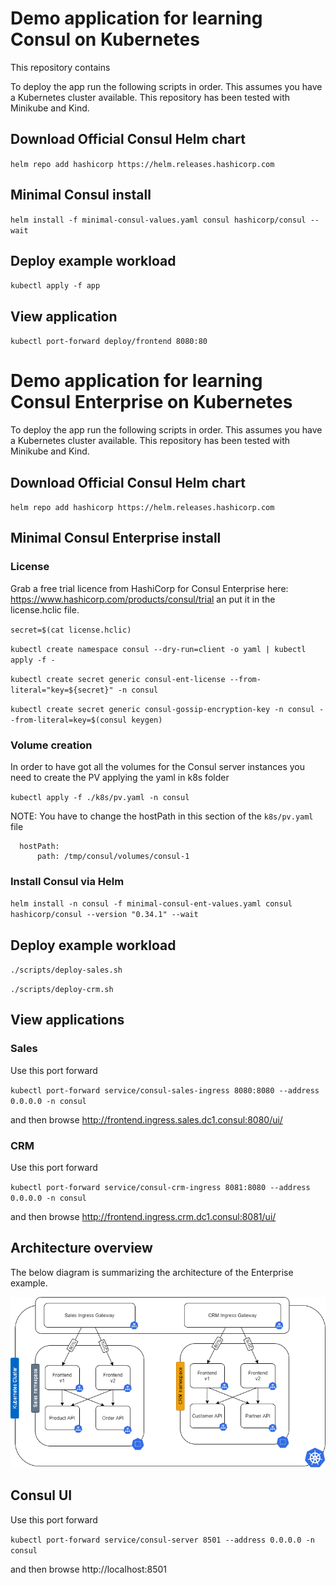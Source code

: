 # Demo application for learning Consul on Kubernetes

This repository contains

To deploy the app run the following scripts in order. This assumes you have a
Kubernetes cluster available. This repository has been tested with Minikube and Kind.

## Download Official Consul Helm chart

`helm repo add hashicorp https://helm.releases.hashicorp.com`

## Minimal Consul install

`helm install -f minimal-consul-values.yaml consul hashicorp/consul --wait`

## Deploy example workload

`kubectl apply -f app`

## View application

`kubectl port-forward deploy/frontend 8080:80`

# Demo application for learning Consul Enterprise on Kubernetes

To deploy the app run the following scripts in order. This assumes you have a
Kubernetes cluster available. This repository has been tested with Minikube and Kind.

## Download Official Consul Helm chart

`helm repo add hashicorp https://helm.releases.hashicorp.com`

## Minimal Consul Enterprise install

### License
Grab a free trial licence from HashiCorp for Consul Enterprise here: https://www.hashicorp.com/products/consul/trial an put it in the license.hclic file.

`secret=$(cat license.hclic)`

`kubectl create namespace consul --dry-run=client -o yaml | kubectl apply -f -`

`kubectl create secret generic consul-ent-license --from-literal="key=${secret}" -n consul`

`kubectl create secret generic consul-gossip-encryption-key -n consul --from-literal=key=$(consul keygen)`

### Volume creation
In order to have got all the volumes for the Consul server instances you need to create the PV applying the yaml in k8s folder

`kubectl apply -f ./k8s/pv.yaml -n consul`

NOTE: You have to change the hostPath in this section of the `k8s/pv.yaml` file

```
  hostPath:
      path: /tmp/consul/volumes/consul-1 
```


### Install Consul via Helm
`helm install -n consul -f minimal-consul-ent-values.yaml consul hashicorp/consul --version "0.34.1" --wait`

## Deploy example workload 

`./scripts/deploy-sales.sh`

`./scripts/deploy-crm.sh`


## View applications

### Sales
Use this port forward

`kubectl port-forward service/consul-sales-ingress 8080:8080 --address 0.0.0.0 -n consul`

and then browse http://frontend.ingress.sales.dc1.consul:8080/ui/

### CRM
Use this port forward

`kubectl port-forward service/consul-crm-ingress 8081:8080 --address 0.0.0.0 -n consul`

and then browse http://frontend.ingress.crm.dc1.consul:8081/ui/

## Architecture overview

The below diagram is summarizing the architecture of the Enterprise example.

![Enterprise Architecture diagram](docs/ent/img/diagram.png "Enterprise Architecture diagram")


## Consul UI
Use this port forward

 `kubectl port-forward service/consul-server 8501 --address 0.0.0.0 -n consul`
 
and then browse http://localhost:8501